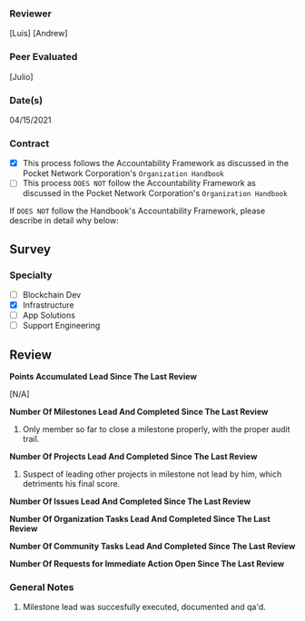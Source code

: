 ### Reviewer
[Luis]
[Andrew]
### Peer Evaluated
[Julio]
### Date(s)
04/15/2021
### Contract
- [X] This process follows the Accountability Framework as discussed in the Pocket Network Corporation's `Organization Handbook`
- [ ] This process `DOES NOT` follow the Accountability Framework as discussed in the Pocket Network Corporation's `Organization Handbook`

If `DOES NOT` follow the Handbook's Accountability Framework, please describe in detail why below:

## Survey
### Specialty
- [ ] Blockchain Dev
- [X] Infrastructure
- [ ] App Solutions
- [ ] Support Engineering
## Review
**Points Accumulated Lead Since The Last Review**

[N/A]

**Number Of Milestones Lead And Completed Since The Last Review**

1. Only member so far to close a milestone properly, with the proper audit trail.

**Number Of Projects Lead And Completed Since The Last Review**

1. Suspect of leading other projects in milestone not lead by him, which detriments his final score.

**Number Of Issues Lead And Completed Since The Last Review**



**Number Of Organization Tasks Lead And Completed Since The Last Review**


**Number Of Community Tasks Lead And Completed Since The Last Review**



**Number Of Requests for Immediate Action Open Since The Last Review**



### General Notes

1. Milestone lead was succesfully executed, documented and qa'd.